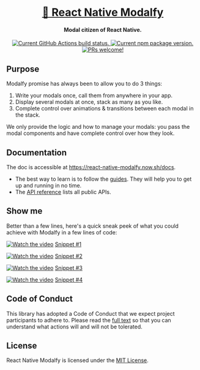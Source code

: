 <h1 align="center">
  <a href="https://colorfy-software.gitbook.io" target="_blank" rel="noopener noreferrer">
    🥞 React Native Modalfy
  </a>
</h1>

<h4 align="center">
  <strong>Modal citizen of React Native.</strong>
</h4>

<p align="center">
  <a href="https://github.com/colorfy-software/react-native-modalfy/actions">
    <img src="https://github.com/colorfy-software/react-native-modalfy/workflows/Lint%20&%20Type/badge.svg?branch=master" alt="Current GitHub Actions build status." />
  </a>
  <a href="https://www.npmjs.org/package/react-native-modalfy">
    <img src="https://badge.fury.io/js/react-native-modalfy.svg" alt="Current npm package version." />
  </a>
  <a href="https://colorfy-software.gitbook.io/react-native-modalfy/contributing">
    <img src="https://img.shields.io/badge/PRs-welcome-brightgreen.svg" alt="PRs welcome!" />
  </a>
</p>

## Purpose

Modalfy promise has always been to allow you to do 3 things:
1. Write your modals once, call them from anywhere in your app.
2. Display several modals at once, stack as many as you like.
3. Complete control over animations & transitions between each modal in the stack.

We only provide the logic and how to manage your modals: you pass the modal components and have complete control over how they look.

## Documentation

The doc is accessible at https://react-native-modalfy.now.sh/docs.

- The best way to learn is to follow the [guides](https://colorfy-software.gitbook.io/react-native-modalfy/guides/stack). They will help you to get up and running in no time.
- The [API reference](https://colorfy-software.gitbook.io/react-native-modalfy/api/types) lists all public APIs.

## Show me

Better than a few lines, here's a quick
sneak peek of what you could achieve with Modalfy in a few lines of code:

[![Watch the video](https://i.imgur.com/q8QFajL.gif)](https://youtu.be/usAU2pcURh8)
[Snippet #1](https://gist.github.com/iremlopsum/77e8549735c6c6ba7a243ea453c10147)

[![Watch the video](https://i.imgur.com/wF0hTBm.gif)](https://youtu.be/UPDSPjj4dyU)
[Snippet #2](https://gist.github.com/iremlopsum/17b4804a142a39525160df22e67410ea
)

[![Watch the video](https://i.imgur.com/C79UD6B.gif)](https://youtu.be/LkHFK5zZMI8)
[Snippet #3](https://gist.github.com/iremlopsum/b40640264335545bf3b9e39622f5c423
)

[![Watch the video](https://i.imgur.com/Z6HsH59.gif)](https://youtu.be/AJ1P9e7iD38)
[Snippet #4](https://gist.github.com/iremlopsum/f3dcb215d8e318c0d1912359fffd232b)

## Code of Conduct

This library has adopted a Code of Conduct that we expect project participants to adhere to. Please read the [full text](https://github.com/colorfy-software/react-native-modalfy/blob/master/CODE_OF_CONDUCT.md) so that you can understand what actions will and will not be tolerated.

## License

React Native Modalfy is licensed under the [MIT License](https://github.com/colorfy-software/react-native-modalfy/blob/master/LICENSE).
